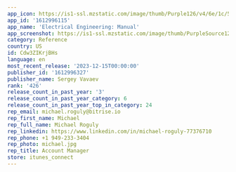 ```yaml
---
app_icon: https://is1-ssl.mzstatic.com/image/thumb/Purple126/v4/6e/1c/57/6e1c5724-7a0f-7011-cd27-f666cb808448/AppIcon-0-0-1x_U007emarketing-0-5-0-85-220.png/1024x1024bb.png
app_id: '1612996115'
app_name: 'Electrical Engineering: Manual'
app_screenshot: https://is1-ssl.mzstatic.com/image/thumb/PurpleSource126/v4/b1/80/9a/b1809a56-8366-40a9-15b9-8a8ecc399af0/a73f5fbd-611f-48e4-848f-6df21fceee96_Simulator_Screen_Shot_-_iPhone_13_Pro_Max_-_2022-03-17_at_20.42.41.png/1284x2778bb.png
category: Reference
country: US
id: Cdw3ZIKrjBHs
language: en
most_recent_release: '2023-12-15T00:00:00'
publisher_id: '1612996327'
publisher_name: Sergey Vavaev
rank: '426'
release_count_in_past_year: '3'
release_count_in_past_year_category: 6
release_count_in_past_year_top_in_category: 24
rep_email: michael.roguly@bitrise.io
rep_first_name: Michael
rep_full_name: Michael Roguly
rep_linkedin: https://www.linkedin.com/in/michael-roguly-77376710
rep_phone: +1 949-233-3404
rep_photo: michael.jpg
rep_title: Account Manager
store: itunes_connect
---
```

